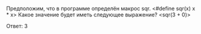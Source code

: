 Предположим, что в программе определён макрос sqr.
<#define sqr(x) x * x>
Какое значение будет иметь следующее выражение?
<sqr(3 + 0)>

Ответ: 3